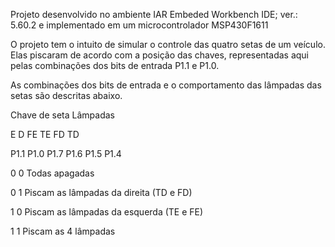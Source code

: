 Projeto desenvolvido no ambiente IAR Embeded Workbench IDE; ver.: 5.60.2 e implementado em um microcontrolador MSP430F1611

O projeto tem o intuito de simular o controle das quatro setas de um veículo. Elas piscaram de acordo com a posição das chaves, representadas aqui pelas combinações dos bits de entrada P1.1 e P1.0.

As combinações dos bits de entrada e o comportamento das lâmpadas das setas são descritas abaixo.

  Chave de seta   Lâmpadas

  E      D            FE   TE   FD   TD

  P1.1  P1.0          P1.7 P1.6 P1.5 P1.4

   0     0            Todas apagadas

   0     1            Piscam as lâmpadas da direita (TD e FD)

   1     0            Piscam as lâmpadas da esquerda (TE e FE)

   1     1            Piscam as 4 lâmpadas
